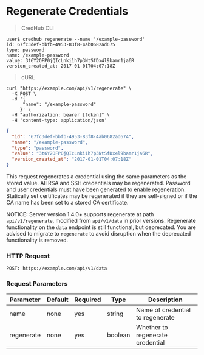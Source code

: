 # Regenerate Credentials

> CredHub CLI

```shell
user$ credhub regenerate --name '/example-password'
id: 67fc3def-bbfb-4953-83f8-4ab0682ad675
type: password
name: /example-password
value: 3t6Y2OFP0jQIcLnki1h7p3NtSfDx4l9bamr1ja6R
version_created_at: 2017-01-01T04:07:18Z
```

> cURL

```shell
curl "https://example.com/api/v1/regenerate" \
  -X POST \
  -d '{
      "name": "/example-password"
     }' \
  -H "authorization: bearer [token]" \
  -H 'content-type: application/json'
```

```json
{
  "id": "67fc3def-bbfb-4953-83f8-4ab0682ad674",
  "name": "/example-password",
  "type": "password",
  "value": "3t6Y2OFP0jQIcLnki1h7p3NtSfDx4l9bamr1ja6R",
  "version_created_at": "2017-01-01T04:07:18Z"
}
```

This request regenerates a credential using the same parameters as the stored value. All RSA and SSH credentials may be regenerated. Password and user credentials must have been generated to enable regeneration. Statically set certificates may be regenerated if they are self-signed or if the CA name has been set to a stored CA certificate.

NOTICE: Server version 1.4.0+ supports regenerate at path `api/v1/regenerate`, modified from `api/v1/data` in prior versions. Regenerate functionality on the `data` endpoint is still functional, but deprecated. You are advised to migrate to `regenerate` to avoid disruption when the deprecated functionality is removed.


### HTTP Request

`POST: https://example.com/api/v1/data`

### Request Parameters

Parameter | Default | Required | Type | Description
--------- | --------- | --------- | --------- | -----------
name | none | yes | string | Name of credential to regenerate
regenerate | none | yes | boolean | Whether to regenerate credential
